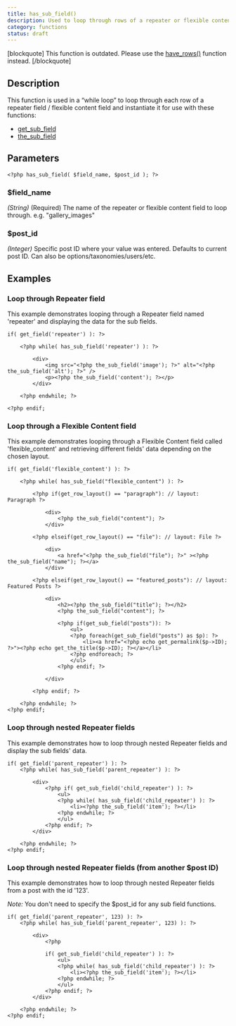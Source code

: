 ```yaml
---
title: has_sub_field()
description: Used to loop through rows of a repeater or flexible content field
category: functions
status: draft
---
```


[blockquote] This function is outdated. Please use the [have_rows()](https://www.advancedcustomfields.com/resources/have_rows/) function instead.
[/blockquote]

## Description
This function is used in a “while loop” to loop through each row of a repeater field / flexible content field and instantiate it for use with these functions:
- [get_sub_field](https://www.advancedcustomfields.com/docs/functions/get_sub_field/)
- [the_sub_field](https://www.advancedcustomfields.com/docs/functions/the_sub_field/)

## Parameters
```
<?php has_sub_field( $field_name, $post_id ); ?>
```

### $field_name
*(String)* (Required) The name of the repeater or flexible content field to loop through. e.g. "gallery_images"

### $post_id
*(Integer)* Specific post ID where your value was entered. Defaults to current post ID. Can also be options/taxonomies/users/etc.
 
## Examples

### Loop through Repeater field
This example demonstrates looping through a Repeater field named 'repeater' and displaying the data for the sub fields.

```
if( get_field('repeater') ): ?>

	<?php while( has_sub_field('repeater') ): ?>

		<div>
			<img src="<?php the_sub_field('image'); ?>" alt="<?php the_sub_field('alt'); ?>" />
		    <p><?php the_sub_field('content'); ?></p>
		</div>

	<?php endwhile; ?>

<?php endif;
```

### Loop through a Flexible Content field
This example demonstrates looping through a Flexible Content field called 'flexible_content' and retrieving different fields' data depending on the chosen layout.

```
if( get_field('flexible_content') ): ?>

	<?php while( has_sub_field("flexible_content") ): ?>

		<?php if(get_row_layout() == "paragraph"): // layout: Paragraph ?>

			<div>
				<?php the_sub_field("content"); ?>
			</div>

		<?php elseif(get_row_layout() == "file"): // layout: File ?>

			<div>
				<a href="<?php the_sub_field("file"); ?>" ><?php the_sub_field("name"); ?></a>
			</div>

		<?php elseif(get_row_layout() == "featured_posts"): // layout: Featured Posts ?>

			<div>
				<h2><?php the_sub_field("title"); ?></h2>
				<?php the_sub_field("content"); ?>

				<?php if(get_sub_field("posts")): ?>
					<ul>
					<?php foreach(get_sub_field("posts") as $p): ?>
						<li><a href="<?php echo get_permalink($p->ID); ?>"><?php echo get_the_title($p->ID); ?></a></li>
					<?php endforeach; ?>
					</ul>
				<?php endif; ?>

			</div>

		<?php endif; ?>

	<?php endwhile; ?>
<?php endif; 
```

### Loop through nested Repeater fields
This example demonstrates how to loop through nested Repeater fields and display the sub fields' data.
```
if( get_field('parent_repeater') ): ?>
	<?php while( has_sub_field('parent_repeater') ): ?>

		<div>
			<?php if( get_sub_field('child_repeater') ): ?>
				<ul>
				<?php while( has_sub_field('child_repeater') ): ?>
					<li><?php the_sub_field('item'); ?></li>
				<?php endwhile; ?>
				</ul>
			<?php endif; ?>
		</div>	

	<?php endwhile; ?>
<?php endif; 
```

### Loop through nested Repeater fields (from another $post ID)
This example demonstrates how to loop through nested Repeater fields from a post with the id '123'.

_Note:_ You don't need to specify the $post_id for any sub field functions.
```
if( get_field('parent_repeater', 123) ): ?>
	<?php while( has_sub_field('parent_repeater', 123) ): ?>

		<div>
			<?php 

			if( get_sub_field('child_repeater') ): ?>
				<ul>
				<?php while( has_sub_field('child_repeater') ): ?>
					<li><?php the_sub_field('item'); ?></li>
				<?php endwhile; ?>
				</ul>
			<?php endif; ?>
		</div>	

	<?php endwhile; ?>
<?php endif;
```
